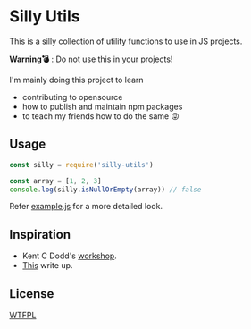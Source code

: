 # Silly Utils

This is a silly collection of utility functions to use in JS projects.

**Warning💣** : Do not use this in your projects!

I'm mainly doing this project to learn

- contributing to opensource
- how to publish and maintain npm packages
- to teach my friends how to do the same 😜

## Usage

```javascript
const silly = require('silly-utils')

const array = [1, 2, 3]
console.log(silly.isNullOrEmpty(array)) // false
```

Refer [example.js](./example.js) for a more detailed look.

## Inspiration

- Kent C Dodd's
  [workshop](https://github.com/eggheadio-github/stack-overflow-copy-paste).
- [This](https://eladnava.com/publishing-your-first-package-to-npm/) write up.

## License

[WTFPL](http://www.wtfpl.net/)
